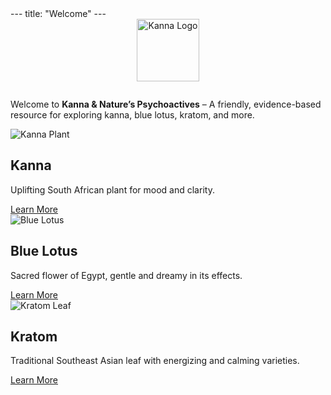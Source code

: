 <link href="https://fonts.googleapis.com/css?family=Inter:400,700|Nunito:700&display=swap" rel="stylesheet">
---
title: "Welcome"
---

<div style="text-align:center;">
  <img src="/logo.png" alt="Kanna Logo" style="width:100px;margin-bottom:1em;">
</div>

Welcome to **Kanna & Nature’s Psychoactives** – A friendly, evidence-based resource for exploring kanna, blue lotus, kratom, and more.

<div class="home-cards">

<div class="card">
  <img src="/img/kanna.jpeg" alt="Kanna Plant">
  <h2>Kanna</h2>
  <p>Uplifting South African plant for mood and clarity.</p>
  <a class="button" href="/substances/kanna/">Learn More</a>
</div>

<div class="card">
  <img src="/img/blue-lotus.jpeg" alt="Blue Lotus">
  <h2>Blue Lotus</h2>
  <p>Sacred flower of Egypt, gentle and dreamy in its effects.</p>
  <a class="button" href="/substances/blue-lotus/">Learn More</a>
</div>

<div class="card">
  <img src="/img/kratom.jpeg" alt="Kratom Leaf">
  <h2>Kratom</h2>
  <p>Traditional Southeast Asian leaf with energizing and calming varieties.</p>
  <a class="button" href="/substances/kratom/">Learn More</a>
</div>

</div>




